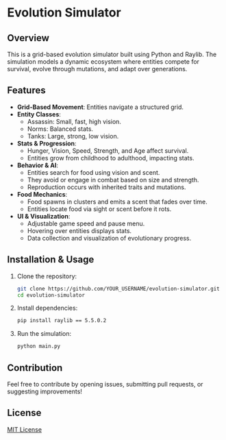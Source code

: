 # Evolution Simulator

## Overview
This is a grid-based evolution simulator built using Python and Raylib. The simulation models a dynamic ecosystem where entities compete for survival, evolve through mutations, and adapt over generations.

## Features
- **Grid-Based Movement**: Entities navigate a structured grid.
- **Entity Classes**:
  - Assassin: Small, fast, high vision.
  - Norms: Balanced stats.
  - Tanks: Large, strong, low vision.
- **Stats & Progression**:
  - Hunger, Vision, Speed, Strength, and Age affect survival.
  - Entities grow from childhood to adulthood, impacting stats.
- **Behavior & AI**:
  - Entities search for food using vision and scent.
  - They avoid or engage in combat based on size and strength.
  - Reproduction occurs with inherited traits and mutations.
- **Food Mechanics**:
  - Food spawns in clusters and emits a scent that fades over time.
  - Entities locate food via sight or scent before it rots.
- **UI & Visualization**:
  - Adjustable game speed and pause menu.
  - Hovering over entities displays stats.
  - Data collection and visualization of evolutionary progress.

## Installation & Usage
1. Clone the repository:
   ```sh
   git clone https://github.com/YOUR_USERNAME/evolution-simulator.git
   cd evolution-simulator
   ```
2. Install dependencies:
   ```sh
   pip install raylib == 5.5.0.2
   ```
3. Run the simulation:
   ```sh
   python main.py
   ```
   
## Contribution
Feel free to contribute by opening issues, submitting pull requests, or suggesting improvements!

## License
[MIT License](LICENSE)

